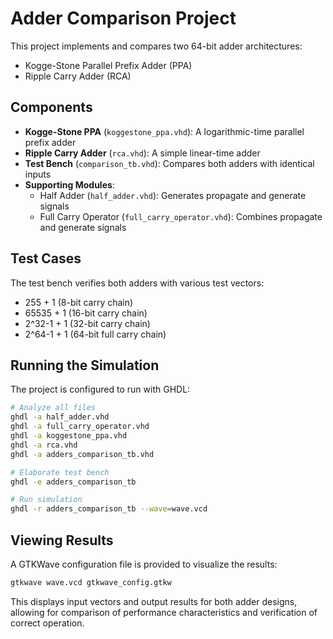 # Adder Comparison Project

This project implements and compares two 64-bit adder architectures:
- Kogge-Stone Parallel Prefix Adder (PPA)
- Ripple Carry Adder (RCA)

## Components

- **Kogge-Stone PPA** (`koggestone_ppa.vhd`): A logarithmic-time parallel prefix adder
- **Ripple Carry Adder** (`rca.vhd`): A simple linear-time adder
- **Test Bench** (`comparison_tb.vhd`): Compares both adders with identical inputs
- **Supporting Modules**:
  - Half Adder (`half_adder.vhd`): Generates propagate and generate signals
  - Full Carry Operator (`full_carry_operator.vhd`): Combines propagate and generate signals

## Test Cases

The test bench verifies both adders with various test vectors:
- 255 + 1 (8-bit carry chain)
- 65535 + 1 (16-bit carry chain)
- 2^32-1 + 1 (32-bit carry chain)
- 2^64-1 + 1 (64-bit full carry chain)

## Running the Simulation

The project is configured to run with GHDL:

```bash
# Analyze all files
ghdl -a half_adder.vhd
ghdl -a full_carry_operator.vhd
ghdl -a koggestone_ppa.vhd
ghdl -a rca.vhd
ghdl -a adders_comparison_tb.vhd

# Elaborate test bench
ghdl -e adders_comparison_tb

# Run simulation
ghdl -r adders_comparison_tb --wave=wave.vcd
```

## Viewing Results

A GTKWave configuration file is provided to visualize the results:

```bash
gtkwave wave.vcd gtkwave_config.gtkw
```

This displays input vectors and output results for both adder designs, allowing for comparison of performance characteristics and verification of correct operation.
